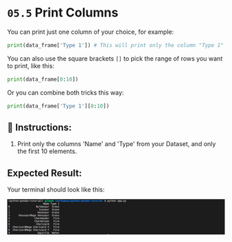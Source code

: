 # `05.5` Print Columns

You can print just one column of your choice, for example:

```python
print(data_frame['Type 1']) # This will print only the column "Type 1"
```

You can also use the square brackets `[]` to pick the range of rows you want to print, like this:

```python
print(data_frame[0:10])
```

Or you can combine both tricks this way:

```python
print(data_frame['Type 1'][0:10])
```

## 📝 Instructions:

1. Print only the columns 'Name' and 'Type' from your Dataset, and only the first 10 elements.

## Expected Result:

Your terminal should look like this:

![print file](../../assets/07-print-columns.png)

